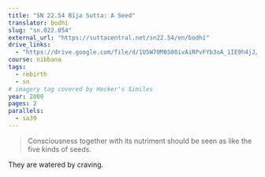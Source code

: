 ```yaml
---
title: "SN 22.54 Bīja Sutta: A Seed"
translator: bodhi
slug: "sn.022.054"
external_url: "https://suttacentral.net/sn22.54/en/bodhi"
drive_links:
  - "https://drive.google.com/file/d/1U5W70M8S00ivAiRPvFYb3oA_1IE9h4jJ/view?usp=drivesdk"
course: nibbana
tags:
  - rebirth
  - sn
# imagery tag covered by Hecker's Similes
year: 2000
pages: 2
parallels:
  - sa39
---
```


> Consciousness together with its nutriment should be seen as like the five kinds of seeds.

They are watered by craving.

